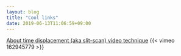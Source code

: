 ```yaml
---
layout: blog
title: "Cool links"
date: 2019-06-13T11:06:59+09:00
---
```


[About time displacement (aka slit-scan) video technique](https://baku89.com/tips/slit-scan?lang=en)
{{< vimeo 162945779 >}}
